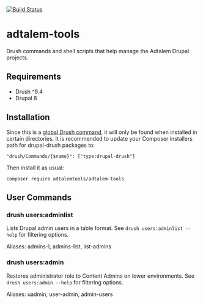 [![Build Status](https://travis-ci.org/adtalemtools/adtalem-tools.svg?branch=master)](https://travis-ci.org/adtalemtools/adtalem-tools)

# adtalem-tools
Drush commands and shell scripts that help manage the Adtalem Drupal projects.

## Requirements
- Drush ^9.4
- Drupal 8

## Installation
Since this is a [global Drush command](http://docs.drush.org/en/master/commands/#global-drush-commands), it will only be
found when installed in certain directories. It is recommended to update your Composer installers path for drupal-drush
packages to:
 ```
 "drush/Commands/{$name}": ["type:drupal-drush"]
 ```
 Then install it as usual: 
 ```
 composer require adtalemtools/adtalem-tools
 ```

## User Commands

### drush users:adminlist
Lists Drupal admin users in a table format. See `drush users:adminlist --help`
for filtering options.

Aliases: admins-l, admins-list, list-admins

### drush users:admin
Restores administrator role to Content Admins on lower environments. See `drush users:admin --help`
for filtering options.

Aliases: uadmin, user-admin, admin-users